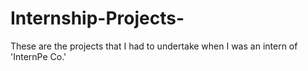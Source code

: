 # Internship-Projects-
These are the projects that I had to undertake when I was an intern of 'InternPe Co.' 
